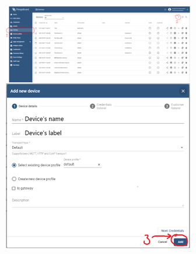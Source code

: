 ![Step1](https://raw.githubusercontent.com/BoKKoDesu/ESP32-Thingsboard-test/main/How%20to%20create%20new%20device/Step1.PNG)
![Step2](https://raw.githubusercontent.com/BoKKoDesu/ESP32-Thingsboard-test/main/How%20to%20create%20new%20device/Step2.PNG)
